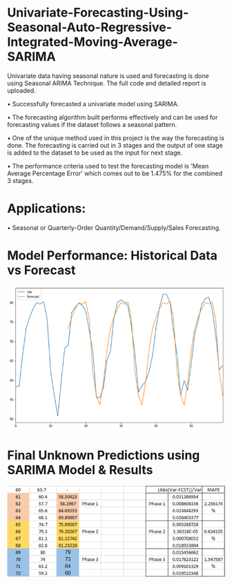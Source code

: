 # Univariate-Forecasting-Using-Seasonal-Auto-Regressive-Integrated-Moving-Average-SARIMA
Univariate data having seasonal nature is used and forecasting is done using Seasonal ARIMA Technique. The full code and detailed report is uploaded.

• Successfully forecasted a univariate model using SARIMA.

• The forecasting algorithm built performs effectively and can be used for forecasting values if the dataset follows a seasonal pattern.

• One of the unique method used in this project is the way the forecasting is done. The forecasting is carried out in 3 stages and the output of one stage is added to the dataset to be used as the input for next stage.

• The performance criteria used to test the forecasting model is 'Mean Average Percentage Error' which comes out to be 1.475% for the combined 3 stages.

# Applications: 
• Seasonal or Quarterly-Order Quantity/Demand/Supply/Sales Forecasting.

# Model Performance: Historical Data vs Forecast
![alt-text](img/Var_vs_Fcst.png)

# Final Unknown Predictions using SARIMA Model & Results 
![alt-text](img/results.png)
